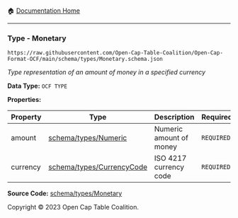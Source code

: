 :house: [Documentation Home](../../../README.md)

---

### Type - Monetary

`https://raw.githubusercontent.com/Open-Cap-Table-Coalition/Open-Cap-Format-OCF/main/schema/types/Monetary.schema.json`

_Type representation of an amount of money in a specified currency_

**Data Type:** `OCF TYPE`

**Properties:**

| Property | Type                                           | Description             | Required   |
| -------- | ---------------------------------------------- | ----------------------- | ---------- |
| amount   | [schema/types/Numeric](./Numeric.md)           | Numeric amount of money | `REQUIRED` |
| currency | [schema/types/CurrencyCode](./CurrencyCode.md) | ISO 4217 currency code  | `REQUIRED` |

**Source Code:** [schema/types/Monetary](../../../../schema/types/Monetary.schema.json)

Copyright © 2023 Open Cap Table Coalition.
